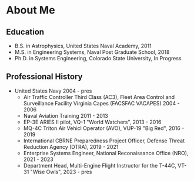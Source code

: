 # About Me

## Education
- B.S. in Astrophysics, United States Naval Academy, 2011
- M.S. in Engineering Systems, Naval Post Graduate School, 2018
- Ph.D. in Systems Engineering, Colorado State University, In Progress

## Professional History
- United States Navy 2004 - pres
	- Air Traffic Controller Third Class (AC3), Fleet Area Control and Surveillance Facility Virginia Capes (FACSFAC VACAPES) 2004 - 2006
	- Naval Aviation Training 2011 - 2013
	- EP-3E ARIES II pilot, VQ-1 "World Watchers", 2013 - 2016
	- MQ-4C Triton Air Vehicl Operator (AVO), VUP-19 "Big Red", 2016 - 2019
	- International CBRNE Preparedness Project Officer, Defense Threat Reduction Agency (DTRA), 2019 - 2021
	- Enterprise Systems Engineer, National Reconaissance Office (NRO), 2021 - 2023
	- Department Head, Multi-Engine Flight Instructor for the T-44C, VT-31 "Wise Owls", 2023 - pres
